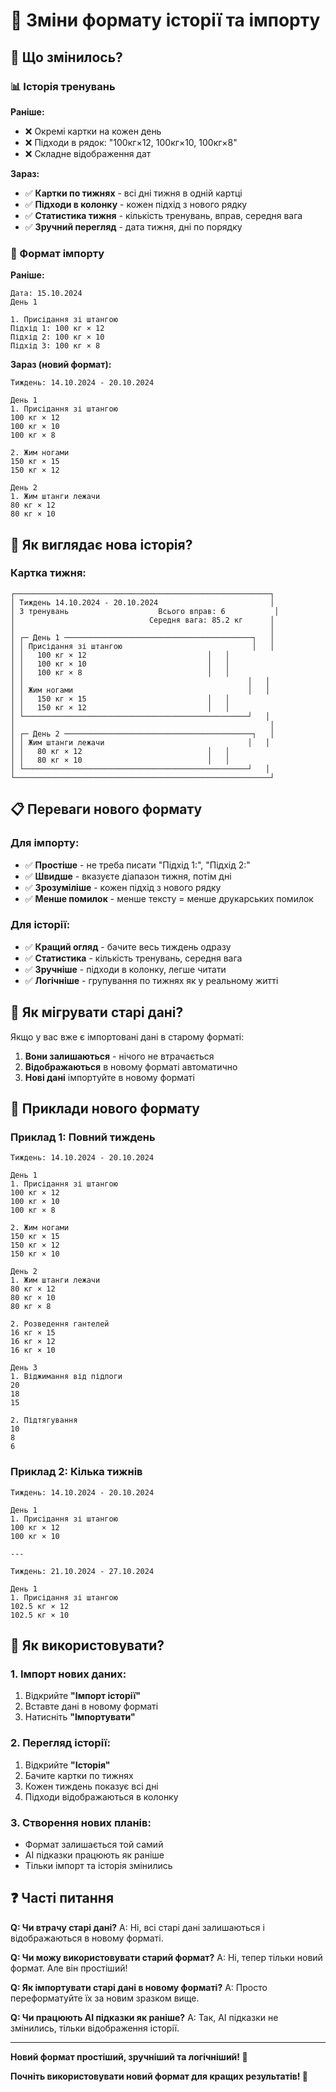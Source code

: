 # 🔄 Зміни формату історії та імпорту

## 🎯 Що змінилось?

### 📊 Історія тренувань

**Раніше:**
- ❌ Окремі картки на кожен день
- ❌ Підходи в рядок: "100кг×12, 100кг×10, 100кг×8"
- ❌ Складне відображення дат

**Зараз:**
- ✅ **Картки по тижнях** - всі дні тижня в одній картці
- ✅ **Підходи в колонку** - кожен підхід з нового рядку
- ✅ **Статистика тижня** - кількість тренувань, вправ, середня вага
- ✅ **Зручний перегляд** - дата тижня, дні по порядку

### 📝 Формат імпорту

**Раніше:**
```
Дата: 15.10.2024
День 1

1. Присідання зі штангою
Підхід 1: 100 кг × 12 
Підхід 2: 100 кг × 10 
Підхід 3: 100 кг × 8 
```

**Зараз (новий формат):**
```
Тиждень: 14.10.2024 - 20.10.2024

День 1
1. Присідання зі штангою
100 кг × 12 
100 кг × 10 
100 кг × 8 

2. Жим ногами
150 кг × 15 
150 кг × 12 

День 2
1. Жим штанги лежачи
80 кг × 12 
80 кг × 10 
```

## 🎨 Як виглядає нова історія?

### Картка тижня:
```
┌─────────────────────────────────────────────────────────┐
│ Тиждень 14.10.2024 - 20.10.2024                         │
│ 3 тренувань                    Всього вправ: 6           │
│                              Середня вага: 85.2 кг      │
│                                                         │
│ ┌─ День 1 ──────────────────────────────────────────┐   │
│ │ Присідання зі штангою                             │   │
│ │   100 кг × 12                           │   │
│ │   100 кг × 10                           │   │
│ │   100 кг × 8                            │   │
│ │                                                  │   │
│ │ Жим ногами                                       │   │
│ │   150 кг × 15                           │   │
│ │   150 кг × 12                           │   │
│ └──────────────────────────────────────────────────┘   │
│                                                         │
│ ┌─ День 2 ──────────────────────────────────────────┐   │
│ │ Жим штанги лежачи                                │   │
│ │   80 кг × 12                            │   │
│ │   80 кг × 10                            │   │
│ └──────────────────────────────────────────────────┘   │
└─────────────────────────────────────────────────────────┘
```

## 📋 Переваги нового формату

### Для імпорту:
- ✅ **Простіше** - не треба писати "Підхід 1:", "Підхід 2:"
- ✅ **Швидше** - вказуєте діапазон тижня, потім дні
- ✅ **Зрозуміліше** - кожен підхід з нового рядку
- ✅ **Менше помилок** - менше тексту = менше друкарських помилок

### Для історії:
- ✅ **Кращий огляд** - бачите весь тиждень одразу
- ✅ **Статистика** - кількість тренувань, середня вага
- ✅ **Зручніше** - підходи в колонку, легше читати
- ✅ **Логічніше** - групування по тижнях як у реальному житті

## 🔄 Як мігрувати старі дані?

Якщо у вас вже є імпортовані дані в старому форматі:
1. **Вони залишаються** - нічого не втрачається
2. **Відображаються** в новому форматі автоматично
3. **Нові дані** імпортуйте в новому форматі

## 📝 Приклади нового формату

### Приклад 1: Повний тиждень
```
Тиждень: 14.10.2024 - 20.10.2024

День 1
1. Присідання зі штангою
100 кг × 12 
100 кг × 10 
100 кг × 8 

2. Жим ногами
150 кг × 15 
150 кг × 12 
150 кг × 10 

День 2
1. Жим штанги лежачи
80 кг × 12 
80 кг × 10 
80 кг × 8 

2. Розведення гантелей
16 кг × 15 
16 кг × 12 
16 кг × 10 

День 3
1. Віджимання від підлоги
20 
18 
15 

2. Підтягування
10 
8 
6 
```

### Приклад 2: Кілька тижнів
```
Тиждень: 14.10.2024 - 20.10.2024

День 1
1. Присідання зі штангою
100 кг × 12 
100 кг × 10 

---

Тиждень: 21.10.2024 - 27.10.2024

День 1
1. Присідання зі штангою
102.5 кг × 12 
102.5 кг × 10 
```

## 🎯 Як використовувати?

### 1. Імпорт нових даних:
1. Відкрийте **"Імпорт історії"**
2. Вставте дані в новому форматі
3. Натисніть **"Імпортувати"**

### 2. Перегляд історії:
1. Відкрийте **"Історія"**
2. Бачите картки по тижнях
3. Кожен тиждень показує всі дні
4. Підходи відображаються в колонку

### 3. Створення нових планів:
- Формат залишається той самий
- AI підказки працюють як раніше
- Тільки імпорт та історія змінились

## ❓ Часті питання

**Q: Чи втрачу старі дані?**
A: Ні, всі старі дані залишаються і відображаються в новому форматі.

**Q: Чи можу використовувати старий формат?**
A: Ні, тепер тільки новий формат. Але він простіший!

**Q: Як імпортувати старі дані в новому форматі?**
A: Просто переформатуйте їх за новим зразком вище.

**Q: Чи працюють AI підказки як раніше?**
A: Так, AI підказки не змінились, тільки відображення історії.

---

**Новий формат простіший, зручніший та логічніший! 🎉**

**Почніть використовувати новий формат для кращих результатів! 💪**
